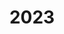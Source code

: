---
# date: 2023-01-12
featured_image: pz_zur.jpg
title: 2023
categories: ["Poznań"]
#type: gallery
---